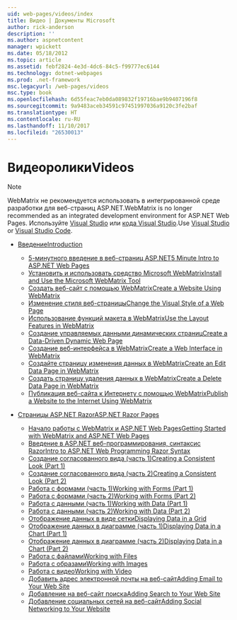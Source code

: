 ```yaml
---
uid: web-pages/videos/index
title: Видео | Документы Microsoft
author: rick-anderson
description: ''
ms.author: aspnetcontent
manager: wpickett
ms.date: 05/18/2012
ms.topic: article
ms.assetid: febf2824-4e3d-4dc6-84c5-f99777ec6144
ms.technology: dotnet-webpages
ms.prod: .net-framework
msc.legacyurl: /web-pages/videos
msc.type: book
ms.openlocfilehash: 6d55feac7eb0da089832f19716bae9b9407196f8
ms.sourcegitcommit: 9a9483aceb34591c97451997036a9120c3fe2baf
ms.translationtype: HT
ms.contentlocale: ru-RU
ms.lasthandoff: 11/10/2017
ms.locfileid: "26530013"
---
```

<a name="videos"></a><span data-ttu-id="cacdf-102">Видеоролики</span><span class="sxs-lookup"><span data-stu-id="cacdf-102">Videos</span></span>
====================

> [!NOTE] 
> <span data-ttu-id="cacdf-103">WebMatrix не рекомендуется использовать в интегрированной среде разработки для веб-страниц ASP.NET.</span><span class="sxs-lookup"><span data-stu-id="cacdf-103">WebMatrix is no longer recommended as an integrated development environment for ASP.NET Web Pages.</span></span> <span data-ttu-id="cacdf-104">Используйте [Visual Studio](xref:aspnet/web-pages/overview/getting-started/program-asp-net-web-pages-in-visual-studio) или [кода Visual Studio](https://code.visualstudio.com/).</span><span class="sxs-lookup"><span data-stu-id="cacdf-104">Use [Visual Studio](xref:aspnet/web-pages/overview/getting-started/program-asp-net-web-pages-in-visual-studio) or [Visual Studio Code](https://code.visualstudio.com/).</span></span>

- [<span data-ttu-id="cacdf-105">Введение</span><span class="sxs-lookup"><span data-stu-id="cacdf-105">Introduction</span></span>](introduction/index.md)

    - [<span data-ttu-id="cacdf-106">5-минутного введение в веб-страниц ASP.NET</span><span class="sxs-lookup"><span data-stu-id="cacdf-106">5 Minute Intro to ASP.NET Web Pages</span></span>](introduction/5-minute-introduction-to-aspnet-web-pages.md)
    - [<span data-ttu-id="cacdf-107">Установить и использовать средство Microsoft WebMatrix</span><span class="sxs-lookup"><span data-stu-id="cacdf-107">Install and Use the Microsoft WebMatrix Tool</span></span>](introduction/install-and-use-the-microsoft-webmatrix-tool.md)
    - [<span data-ttu-id="cacdf-108">Создать веб-сайт с помощью WebMatrix</span><span class="sxs-lookup"><span data-stu-id="cacdf-108">Create a Website Using WebMatrix</span></span>](introduction/create-a-website-using-webmatrix.md)
    - [<span data-ttu-id="cacdf-109">Изменение стиля веб-страницы</span><span class="sxs-lookup"><span data-stu-id="cacdf-109">Change the Visual Style of a Web Page</span></span>](introduction/change-the-visual-style-of-a-web-page.md)
    - [<span data-ttu-id="cacdf-110">Использование функций макета в WebMatrix</span><span class="sxs-lookup"><span data-stu-id="cacdf-110">Use the Layout Features in WebMatrix</span></span>](introduction/use-the-layout-features-in-webmatrix.md)
    - [<span data-ttu-id="cacdf-111">Создание управляемых данными динамических страниц</span><span class="sxs-lookup"><span data-stu-id="cacdf-111">Create a Data-Driven Dynamic Web Page</span></span>](introduction/create-a-data-driven-dynamic-web-page.md)
    - [<span data-ttu-id="cacdf-112">Создание веб-интерфейса в WebMatrix</span><span class="sxs-lookup"><span data-stu-id="cacdf-112">Create a Web Interface in WebMatrix</span></span>](introduction/create-a-web-interface-in-webmatrix.md)
    - [<span data-ttu-id="cacdf-113">Создайте страницу изменения данных в WebMatrix</span><span class="sxs-lookup"><span data-stu-id="cacdf-113">Create an Edit Data Page in WebMatrix</span></span>](introduction/create-an-edit-data-page-in-webmatrix.md)
    - [<span data-ttu-id="cacdf-114">Создать страницу удаления данных в WebMatrix</span><span class="sxs-lookup"><span data-stu-id="cacdf-114">Create a Delete Data Page in WebMatrix</span></span>](introduction/create-a-delete-data-page-in-webmatrix.md)
    - [<span data-ttu-id="cacdf-115">Публикация веб-сайта к Интернету с помощью WebMatrix</span><span class="sxs-lookup"><span data-stu-id="cacdf-115">Publish a Website to the Internet Using WebMatrix</span></span>](introduction/publish-a-website-to-the-internet-using-webmatrix.md)
- [<span data-ttu-id="cacdf-116">Страницы ASP.NET Razor</span><span class="sxs-lookup"><span data-stu-id="cacdf-116">ASP.NET Razor Pages</span></span>](aspnet-razor-pages/index.md)

    - [<span data-ttu-id="cacdf-117">Начало работы с WebMatrix и ASP.NET Web Pages</span><span class="sxs-lookup"><span data-stu-id="cacdf-117">Getting Started with WebMatrix and ASP.NET Web Pages</span></span>](aspnet-razor-pages/getting-started-with-webmatrix-and-aspnet-web-pages.md)
    - [<span data-ttu-id="cacdf-118">Введение в ASP.NET веб-программирования, синтаксис Razor</span><span class="sxs-lookup"><span data-stu-id="cacdf-118">Intro to ASP.NET Web Programming Razor Syntax</span></span>](aspnet-razor-pages/introduction-to-aspnet-web-programming-using-the-razor-syntax.md)
    - [<span data-ttu-id="cacdf-119">Создание согласованного вида (часть 1)</span><span class="sxs-lookup"><span data-stu-id="cacdf-119">Creating a Consistent Look (Part 1)</span></span>](aspnet-razor-pages/creating-a-consistent-look-part-1.md)
    - [<span data-ttu-id="cacdf-120">Создание согласованного вида (часть 2)</span><span class="sxs-lookup"><span data-stu-id="cacdf-120">Creating a Consistent Look (Part 2)</span></span>](aspnet-razor-pages/creating-a-consistent-look-part-2.md)
    - [<span data-ttu-id="cacdf-121">Работа с формами (часть 1)</span><span class="sxs-lookup"><span data-stu-id="cacdf-121">Working with Forms (Part 1)</span></span>](aspnet-razor-pages/working-with-forms-part-1.md)
    - [<span data-ttu-id="cacdf-122">Работа с формами (часть 2)</span><span class="sxs-lookup"><span data-stu-id="cacdf-122">Working with Forms (Part 2)</span></span>](aspnet-razor-pages/working-with-forms-part-2.md)
    - [<span data-ttu-id="cacdf-123">Работа с данными (часть 1)</span><span class="sxs-lookup"><span data-stu-id="cacdf-123">Working with Data (Part 1)</span></span>](aspnet-razor-pages/working-with-data-part-1.md)
    - [<span data-ttu-id="cacdf-124">Работа с данными (часть 2)</span><span class="sxs-lookup"><span data-stu-id="cacdf-124">Working with Data (Part 2)</span></span>](aspnet-razor-pages/working-with-data-part-2.md)
    - [<span data-ttu-id="cacdf-125">Отображение данных в виде сетки</span><span class="sxs-lookup"><span data-stu-id="cacdf-125">Displaying Data in a Grid</span></span>](aspnet-razor-pages/displaying-data-in-a-grid.md)
    - [<span data-ttu-id="cacdf-126">Отображение данных в диаграмме (часть 1)</span><span class="sxs-lookup"><span data-stu-id="cacdf-126">Displaying Data in a Chart (Part 1)</span></span>](aspnet-razor-pages/displaying-data-in-a-chart-part-1.md)
    - [<span data-ttu-id="cacdf-127">Отображение данных в диаграмме (часть 2)</span><span class="sxs-lookup"><span data-stu-id="cacdf-127">Displaying Data in a Chart (Part 2)</span></span>](aspnet-razor-pages/displaying-data-in-a-chart-part-2.md)
    - [<span data-ttu-id="cacdf-128">Работа с файлами</span><span class="sxs-lookup"><span data-stu-id="cacdf-128">Working with Files</span></span>](aspnet-razor-pages/working-with-files.md)
    - [<span data-ttu-id="cacdf-129">Работа с образами</span><span class="sxs-lookup"><span data-stu-id="cacdf-129">Working with Images</span></span>](aspnet-razor-pages/working-with-images.md)
    - [<span data-ttu-id="cacdf-130">Работа с видео</span><span class="sxs-lookup"><span data-stu-id="cacdf-130">Working with Video</span></span>](aspnet-razor-pages/working-with-video.md)
    - [<span data-ttu-id="cacdf-131">Добавить адрес электронной почты на веб-сайт</span><span class="sxs-lookup"><span data-stu-id="cacdf-131">Adding Email to Your Web Site</span></span>](aspnet-razor-pages/adding-email-to-your-web-site.md)
    - [<span data-ttu-id="cacdf-132">Добавление на веб-сайт поиска</span><span class="sxs-lookup"><span data-stu-id="cacdf-132">Adding Search to Your Web Site</span></span>](aspnet-razor-pages/adding-search-to-your-web-site.md)
    - [<span data-ttu-id="cacdf-133">Добавление социальных сетей на веб-сайт</span><span class="sxs-lookup"><span data-stu-id="cacdf-133">Adding Social Networking to Your Website</span></span>](aspnet-razor-pages/adding-social-networking-to-your-website.md)
